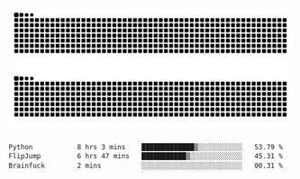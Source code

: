 ![Snake Animation](https://raw.githubusercontent.com/tomhea/tomhea/output/github-contribution-grid-snake-dark.svg#gh-dark-mode-only)
![Snake Animation](https://raw.githubusercontent.com/tomhea/tomhea/output/github-contribution-grid-snake.svg#gh-light-mode-only)

<p></p>

<!--START_SECTION:waka-->

```txt
Python           8 hrs 3 mins    █████████████▒░░░░░░░░░░░   53.79 %
FlipJump         6 hrs 47 mins   ███████████▒░░░░░░░░░░░░░   45.31 %
Brainfuck        2 mins          ░░░░░░░░░░░░░░░░░░░░░░░░░   00.31 %
```

<!--END_SECTION:waka-->
